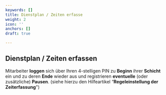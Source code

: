 ```yaml
---
keywords: []
title: Dienstplan / Zeiten erfasse
weight: 2
icon: ''
anchors: []
draft: true

---
```

## Dienstplan / Zeiten erfassen

Mitarbeiter **loggen** sich über Ihren 4-stelligen PIN zu **Beginn** ihrer **Schicht** ein und zu deren **Ende** wieder aus und registrieren **eventuelle** (oder zusätzliche) **Pausen**. (siehe hierzu den Hilfeartikel “**Regeleinstellung der Zeiterfassung**")